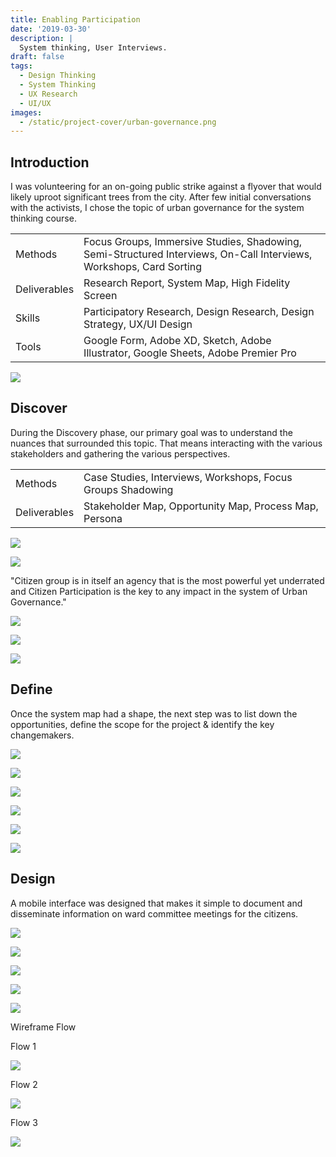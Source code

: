 ```yaml
---
title: Enabling Participation
date: '2019-03-30'
description: |
  System thinking, User Interviews.
draft: false
tags:
  - Design Thinking
  - System Thinking
  - UX Research
  - UI/UX
images:
  - /static/project-cover/urban-governance.png
---
```


## Introduction

I was volunteering for an on-going public strike against a flyover that would likely uproot significant trees from the city. After few initial conversations with the activists, I chose the topic of urban governance for the system thinking course.

|              |                                                                                                                     |
| ------------ | ------------------------------------------------------------------------------------------------------------------- |
| Methods      | Focus Groups, Immersive Studies, Shadowing, Semi-Structured Interviews, On-Call Interviews, Workshops, Card Sorting |
| Deliverables | Research Report, System Map, High Fidelity Screen                                                                   |
| Skills       | Participatory Research, Design Research, Design Strategy, UX/UI Design                                              |
| Tools        | Google Form, Adobe XD, Sketch, Adobe Illustrator, Google Sheets, Adobe Premier Pro                                  |

![](/static/projects/urban-governance/01.png)

## Discover

During the Discovery phase, our primary goal was to understand the nuances that surrounded this topic. That means interacting with the various stakeholders and gathering the various perspectives.

|              |                                                             |
| ------------ | ----------------------------------------------------------- |
| Methods      | Case Studies, Interviews, Workshops, Focus Groups Shadowing |
| Deliverables | Stakeholder Map, Opportunity Map, Process Map, Persona      |

<ListGallery wbg={true}>

![](/static/projects/urban-governance/02.png)

![](/static/projects/urban-governance/03.png)

</ListGallery>

"Citizen group is in itself an agency that is the most powerful yet underrated and Citizen Participation is the key to any impact in the system of Urban Governance."

![](/static/projects/urban-governance/04.png)

![](/static/projects/urban-governance/05.png)

![](/static/projects/urban-governance/06.png)

## Define

Once the system map had a shape, the next step was to list down the opportunities, define the scope for the project & identify the key changemakers.

![](/static/projects/urban-governance/07.png)

<ListGallery wbg={true}>

![](/static/projects/urban-governance/08.png)

![](/static/projects/urban-governance/09.png)

</ListGallery>

<ListGallery wbg={true}>

![](/static/projects/urban-governance/10.png)

![](/static/projects/urban-governance/11.png)

</ListGallery>

![](/static/projects/urban-governance/12.png)

## Design

A mobile interface was designed that makes it simple to document and disseminate information on ward committee meetings for the citizens.

![](/static/projects/urban-governance/13.png)

<ListGallery wbg={true}>

![](/static/projects/urban-governance/14.png)

![](/static/projects/urban-governance/15.png)

</ListGallery>

<ListGallery wbg={true}>

![](/static/projects/urban-governance/16.png)

![](/static/projects/urban-governance/17.png)

</ListGallery>

Wireframe Flow

Flow 1

![](/static/projects/urban-governance/18.png)

Flow 2

![](/static/projects/urban-governance/19.png)

Flow 3

![](/static/projects/urban-governance/20.png)

